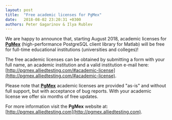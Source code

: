 ```yaml
---
layout: post
title:  "Free academic licenses for PgMex"
date:   2018-08-02 23:20:31 +0300
authors: Peter Gagarinov & Ilya Rublev
---
```


We are happy to announce that, starting August 2018, academic licenses for [**PgMex**](http://pgmex.alliedtesting.com)
(high-performance PostgreSQL client library for Matlab) will be free for full-time educational institutions (universities
and colleges)!

The free academic licenses can be obtained by submitting a form with your full name, an academic institution and a valid
institution e-mail here: [http://pgmex.alliedtesting.com/#academic-license](http://pgmex.alliedtesting.com/#academic-license).

Please note that [**PgMex**](http://pgmex.alliedtesting.com) academic licenses are provided "as-is" and without full
support, but with acceptance of bug reports. With your academic license we offer six months of free updates.

For more information visit the **PgMex** website at: [http://pgmex.alliedtesting.com](http://pgmex.alliedtesting.com).